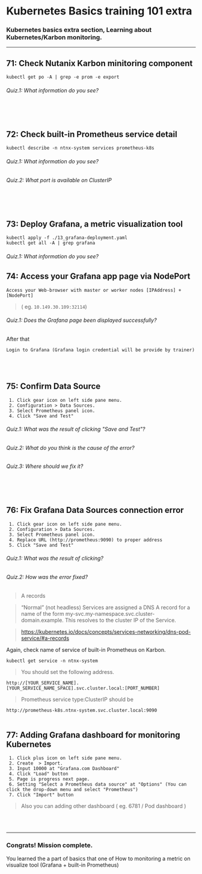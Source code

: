 # Kubernetes Basics training 101 extra

### Kubernetes basics extra section, Learning about Kubernetes/Karbon monitoring.
--- 

## 71: Check Nutanix Karbon minitoring component
```shell
kubectl get po -A | grep -e prom -e export
```
###### Quiz.1: What information do you see?
</br>
</br>



## 72: Check built-in Prometheus service detail
```shell
kubectl describe -n ntnx-system services prometheus-k8s
```
###### Quiz.1: What information do you see?
###### Quiz.2: What port is available on ClusterIP
</br>
</br>



## 73: Deploy Grafana, a metric visualization tool
```shell
kubectl apply -f ./13_grafana-deployment.yaml
kubectl get all -A | grep grafana
```
###### Quiz.1: What information do you see?



## 74: Access your Grafana app page via NodePort
```shell
Access your Web-browser with master or worker nodes [IPAddress] + [NodePort]
```
> ( eg. `10.149.30.109:32114`)  
###### Quiz.1: Does the Grafana page been displayed successfully?
After that
```shell
Login to Grafana (Grafana login credential will be provide by trainer)
```
</br>
</br>



## 75: Confirm Data Source
```shell
 1. Click gear icon on left side pane menu.
 2. Configuration > Data Sources.
 3. Select Prometheus panel icon.
 4. Click "Save and Test"
```
###### Quiz.1: What was the result of clicking "Save and Test"?
###### Quiz.2: What do you think is the cause of the error?
###### Quiz.3: Where should we fix it?
</br>
</br>



## 76: Fix Grafana Data Sources connection error
```shell
 1. Click gear icon on left side pane menu.
 2. Configuration > Data Sources.
 3. Select Prometheus panel icon.
 4. Replace URL (http://prometheus:9090) to proper address
 5. Click "Save and Test"
```
###### Quiz.1: What was the result of clicking?
###### Quiz.2: How was the error fixed?
> A records

>“Normal” (not headless) Services are assigned a DNS A record for a name of the form my-svc.my-namespace.svc.cluster-domain.example. This resolves to the cluster IP of the Service.

> https://kubernetes.io/docs/concepts/services-networking/dns-pod-service/#a-records

Again, check name of service of built-in Prometheus on Karbon.
```shell
kubectl get service -n ntnx-system
```
> You should set the following address.

`http://[YOUR_SERVICE_NAME].[YOUR_SERVICE_NAME_SPACE].svc.cluster.local:[PORT_NUMBER]`

> Prometheus service type:ClusterIP should be

`http://prometheus-k8s.ntnx-system.svc.cluster.local:9090`
</br>
</br>



## 77: Adding Grafana dashboard for monitoring Kubernetes
```shell
 1. Click plus icon on left side pane menu.
 2. Create  > Import.
 3. Input 10000 at "Grafana.com Dashboard"
 4. Click "Load" button
 5. Page is progress next page.
 6. Setting "Select a Prometheus data source" at "Options" (You can click the drop-down menu and select "Prometheus")
 7. Click "Import" button
```
> Also you can adding other dashboard ( eg. 6781 / Pod dashboard )
</br>
</br>




---
### Congrats! Mission complete.

You learned the a part of basics that one of How to monitoring a metric on visualize tool (Grafana + built-in Prometheus)
</br>
</br>

